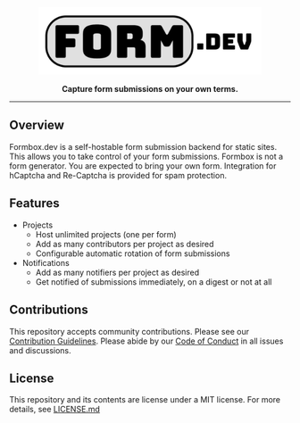<p align="center">
  <picture>
    <img alt="formbox logo" width="400" src="docs/logo.png">
  </picture>
</p>
<p align="center">
 <strong>Capture form submissions on your own terms.</strong>
</p>

---

## Overview

Formbox.dev is a self-hostable form submission backend for static
sites.  This allows you to take control of your form submissions.
Formbox is not a form generator.  You are expected to bring your
own form.  Integration for hCaptcha and Re-Captcha is provided for
spam protection.

## Features

- Projects
  - Host unlimited projects (one per form)
  - Add as many contributors per project as desired
  - Configurable automatic rotation of form submissions
- Notifications
  - Add as many notifiers per project as desired
  - Get notified of submissions immediately, on a digest or not at all

## Contributions

This repository accepts community contributions. Please see our 
[Contribution Guidelines](CONTRIBUTING.md). Please abide by our 
[Code of Conduct](CODE_OF_CONDUCT.md) in all issues and discussions.

## License

This repository and its contents are license under a MIT license.
For more details, see [LICENSE.md](LICENSE.md)
